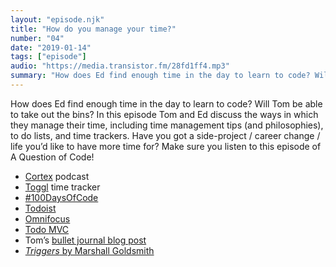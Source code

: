 ```yaml
---
layout: "episode.njk"
title: "How do you manage your time?"
number: "04"
date: "2019-01-14"
tags: ["episode"]
audio: "https://media.transistor.fm/28fd1ff4.mp3"
summary: "How does Ed find enough time in the day to learn to code? Will Tom be able to take out the bins? In this episode Tom and Ed discuss the ways in which they manage their time."
---
```


How does Ed find enough time in the day to learn to code? Will Tom be able to take out the bins? In this episode Tom and Ed discuss the ways in which they manage their time, including time management tips (and philosophies), to do lists, and time trackers. Have you got a side-project / career change / life you’d like to have more time for? Make sure you listen to this episode of A Question of Code!

* [Cortex](https://www.relay.fm/cortex) podcast
* [Toggl](https://toggl.com/) time tracker
* [#100DaysOfCode](https://www.100daysofcode.com/)
* [Todoist](https://todoist.com/)
* [Omnifocus](https://www.omnigroup.com/omnifocus/)
* [Todo MVC](http://todomvc.com/)
* Tom’s [bullet journal blog post](https://tomhazledine.com/bullet-journal-revisited/)
* [*Triggers* by Marshall Goldsmith](https://www.amazon.co.uk/Triggers-Creating-Behavior-Lasts-becoming-Person/dp/0451497864/)